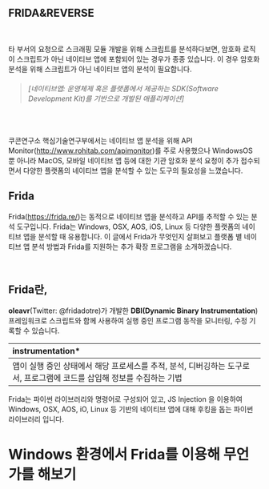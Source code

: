## FRIDA&REVERSE

<br/>

타 부서의 요청으로 스크래핑 모듈 개발을 위해 스크립트를 분석하다보면, 암호화 로직이 스크립트가 아닌 네이티브 앱에 포함되어 있는 경우가 종종 있습니다. 이 경우 암호화 분석을 위해 스크립트가 아닌 네이티브 앱의 분석이 필요합니다.

> ###### [네이티브앱: 운영체제 혹은 플랫폼에서 제공하는 SDK(Software Development Kit)를 기반으로 개발된 애플리케이션]
<br/>

쿠콘연구소 핵심기술연구부에서는 네이티브 앱 분석을 위해 API Monitor(http://www.rohitab.com/apimonitor)를 주로 사용했으나 WindowsOS 뿐 아니라 MacOS, 모바일 네이티브 앱 등에 대한 기관 암호화 분석 요청이 추가 접수되면서 다양한 플랫폼의 네이티브 앱을 분석할 수 있는 도구의 필요성을 느꼈습니다.

## Frida

Frida(https://frida.re/)는 동적으로 네이티브 앱을 분석하고 API를 추적할 수 있는 분석 도구입니다. Frida는 Windows, OSX, AOS, iOS, Linux 등 다양한 플랫폼의 네이티브 앱을 분석할 때 유용합니다. 이 글에서 Frida가 무엇인지 살펴보고 플랫폼 별 네이티브 앱 분석 방법과 Frida를 지원하는 추가 확장 프로그램을 소개하겠습니다.

<br/>

## Frida란,
**oleavr**(Twitter: @fridadotre)가 개발한 **DBI(Dynamic Binary Instrumentation**) 프레임워크로 스크립트와 함께 사용하여 실행 중인 프로그램 동작을 모니터링, 수정 기록할 수 있습니다.

instrumentation*|
:---|
앱이 실행 중인 상태에서 해당 프로세스를 추적, 분석, 디버깅하는 도구로서, 프로그램에 코드를 삽입해 정보를 수집하는 기법|

Frida는 파이썬 라이브러리와 명령어로 구성되어 있고, JS Injection 을 이용하여 Windows, OSX, AOS, iO, Linux 등 기반의 네이티브 앱에 대해 후킹을 돕는 파이썬 라이브러리 입니다.




# Windows 환경에서 Frida를 이용해 무언가를 해보기
